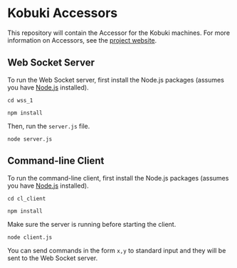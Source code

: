 # Kobuki Accessors

This repository will contain the Accessor for the Kobuki machines. For more information on Accessors, see the [project website](https://www.terraswarm.org/accessors/).

## Web Socket Server

To run the Web Socket server, first install the Node.js packages (assumes you have [Node.js](https://nodejs.org/en/) installed).

`cd wss_1`

`npm install`

Then, run the `server.js` file.

`node server.js`

## Command-line Client

To run the command-line client, first install the Node.js packages (assumes you have [Node.js](https://nodejs.org/en/) installed).

`cd cl_client`

`npm install`

Make sure the server is running before starting the client.

`node client.js`

You can send commands in the form `x,y` to standard input and they will be sent to the Web Socket server.
